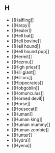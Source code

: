 ## H

- [[Halfling]]
- [[Harpy]]
- [[Healer]]
- [[Hell bat]]
- [[Hell bovine]]
- [[Hell hound]]
- [[Hell hound pup]]
- [[Hermit]]
- [[Hezrou]]
- [[High priest]]
- [[Hill giant]]
- [[Hill orc]]
- [[Hippocrates]]
- [[Hobgoblin]]
- [[Homunculus]]
- [[Horned devil]]
- [[Horse]]
- [[Housecat]]
- [[Human]]
- [[Human king]]
- [[Human mummy]]
- [[Human zombie]]
- [[Hunter]]
- [[Hydra]]
- [[Hyena]]
